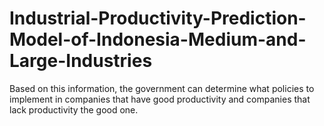 # Industrial-Productivity-Prediction-Model-of-Indonesia-Medium-and-Large-Industries
Based on this information, the government can determine what policies to implement in companies that have good productivity and companies that lack productivity the good one.
